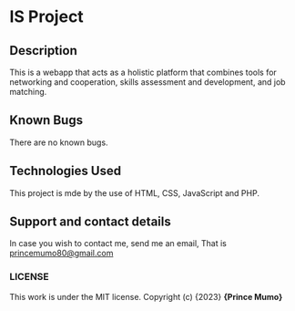 # IS Project

## Description

This is a webapp that acts as a holistic platform that combines tools for networking and cooperation, skills assessment and development, and job matching.

## Known Bugs

There are no known bugs.

## Technologies Used

This project is mde by the use of HTML, CSS, JavaScript and PHP.

## Support and contact details

In case you wish to contact me, send me an email, That is princemumo80@gmail.com

### LICENSE

This work is under the MIT license.
Copyright (c) {2023} **{Prince Mumo}**
